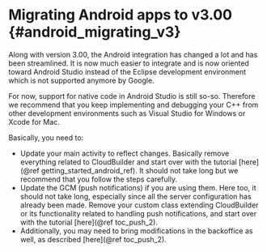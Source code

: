 Migrating Android apps to v3.00 {#android_migrating_v3}
===========

Along with version 3.00, the Android integration has changed a lot and has been streamlined. It is now much easier to integrate and is now oriented toward Android Studio instead of the Eclipse development environment which is not supported anymore by Google.

For now, support for native code in Android Studio is still so-so. Therefore we recommend that you keep implementing and debugging your C++ from other development environments such as Visual Studio for Windows or Xcode for Mac.

Basically, you need to:
- Update your main activity to reflect changes. Basically remove everything related to CloudBuilder and start over with the tutorial [here](@ref getting_started_android_ref). It should not take long but we recommend that you follow the steps carefully.
- Update the GCM (push notifications) if you are using them. Here too, it should not take long, especially since all the server configuration has already been made. Remove your custom class extending CloudBuilder or its functionality related to handling push notifications, and start over with the tutorial [here](@ref toc_push_2).
- Additionally, you may need to bring modifications in the backoffice as well, as described [here](@ref toc_push_2).
